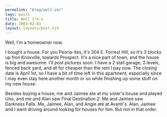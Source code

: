 ```yaml
---
permalink: "blog/well-im/"
tags: posts
title: Well I'm a
date: 2003-02-03
layout: layouts/post.njk
---
```


Well, I'm a homeowner now.

I bought a house. For you Peoria-ites, it's 304 E. Forrest Hill, so it's 3 blocks up fron Knoxville, towards Prospect. It's a nice part of town, and the house is big and awesome. I'll post pictures soon. I have a 2 stall garage, 3 levels, fenced back yard, and all for cheaper than the rent I pay now. The closing date is April 1st, so I have a bit of time left in this apartment, especially since I may even stay here another month or so while finishing up some stuff on my new house. 

Besides buying a house, me and Jaimee ate at my sister's house and played Uno, and me and Alan saw Final Destination 2. Me and Jaimee saw Darkness Falls. Me, Jaimee, Alan, and Angie ate at Avanti's. Alan, Jaimee and I went driving around looking for houses for him. But not in that order.